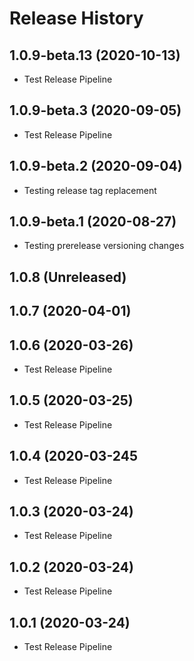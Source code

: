 # Release History
## 1.0.9-beta.13 (2020-10-13)
- Test Release Pipeline

## 1.0.9-beta.3 (2020-09-05)
- Test Release Pipeline

## 1.0.9-beta.2 (2020-09-04)
- Testing release tag replacement

## 1.0.9-beta.1 (2020-08-27)
- Testing prerelease versioning changes

## 1.0.8 (Unreleased)

## 1.0.7 (2020-04-01)

## 1.0.6 (2020-03-26)
- Test Release Pipeline

## 1.0.5 (2020-03-25)
- Test Release Pipeline

## 1.0.4 (2020-03-245
- Test Release Pipeline

## 1.0.3 (2020-03-24)
- Test Release Pipeline

## 1.0.2 (2020-03-24)
- Test Release Pipeline


## 1.0.1 (2020-03-24)
- Test Release Pipeline
